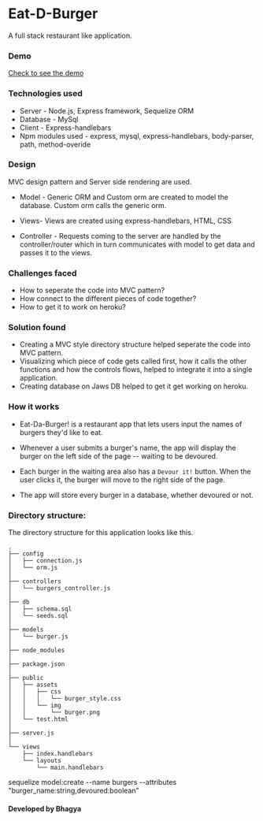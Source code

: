 # Eat-D-Burger
A full stack restaurant like application.

### Demo
[Check to see the demo](https://guarded-reef-93870.herokuapp.com/)

### Technologies used
* Server - Node.js, Express framework, Sequelize ORM
* Database - MySql
* Client - Express-handlebars
* Npm modules used - express, mysql, express-handlebars, body-parser, path, method-overide

### Design
MVC design pattern and Server side rendering are used. 

* Model - Generic ORM and Custom orm are created to model the database. Custom orm calls the generic orm.

* Views- Views are created using express-handlebars, HTML, CSS

* Controller - Requests coming to the server are handled by the controller/router which in turn communicates with model to get data and passes it to the views. 

### Challenges faced

* How to seperate the code into MVC pattern?
* How connect to the different pieces of code together?
* How to get it to work on heroku?

### Solution found

* Creating a MVC style directory structure helped seperate the code into MVC pattern.
* Visualizing which piece of code gets called first, how it calls the other functions and how the controls flows, helped to integrate it into a single application.
* Creating database on Jaws DB helped to get it get working on heroku.

### How it works

* Eat-Da-Burger! is a restaurant app that lets users input the names of burgers they'd like to eat.

* Whenever a user submits a burger's name, the app will display the burger on the left side of the page -- waiting to be devoured.

* Each burger in the waiting area also has a `Devour it!` button. When the user clicks it, the burger will move to the right side of the page.

* The app will store every burger in a database, whether devoured or not.

### Directory structure:
The directory structure for this application looks like this.
```
.
├── config
│   ├── connection.js
│   └── orm.js
│ 
├── controllers
│   └── burgers_controller.js
│
├── db
│   ├── schema.sql
│   └── seeds.sql
│
├── models
│   └── burger.js
│ 
├── node_modules
│ 
├── package.json
│
├── public
│   ├── assets
│   │   ├── css
│   │   │   └── burger_style.css
│   │   └── img
│   │       └── burger.png
│   └── test.html
│
├── server.js
│
└── views
    ├── index.handlebars
    └── layouts
        └── main.handlebars
```

sequelize model:create --name burgers --attributes "burger_name:string,devoured:boolean"

#### Developed by Bhagya